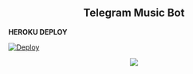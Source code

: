 <h2 align="center"> Telegram Music Bot 
</h2>



<b> HEROKU DEPLOY </b>

[![Deploy](https://www.herokucdn.com/deploy/button.svg)](https://heroku.com/deploy?template=https://github.com/RaviBey/MusicTagBot.git)



<p align="center">
  <img src="https://telegra.ph/file/7f6a1a5857267ec4a2a2d.jpg">
</p>
